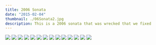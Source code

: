 ```yaml
---
title: 2006 Sonata
date: "2015-02-04"
thumbnail: ./06Sonata2.jpg
description: This is a 2006 sonata that was wrecked that we fixed
---
```


![](./06Sonata.jpg)
![](./06Sonata3.jpg)
![](./06Sonata4.jpg)
![](./06Sonata5.jpg)
![](./06Sonata6.jpg)
![](./06Sonata7.jpg)
![](./06Sonata8.jpg)
![](./06Sonata9.jpg)
![](./06Sonata10.jpg)
![](./06Sonata11.jpg)
![](./06Sonata12.jpg)
![](./06Sonata13.jpg)
![](./06Sonata14.jpg)
![](./06Sonata15.jpg)
